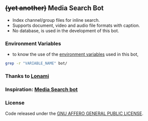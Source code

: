 ## ~~(yet another)~~ Media Search Bot

* Index channel/group files for inline search.
* Supports document, video and audio file formats with caption.
* No database, is used in the development of this bot.

### Environment Variables

- to know the use of the [environment variables](./sample_config.env) used in this bot,
```sh
grep -r "VARIABLE_NAME" bot/
```

### Thanks to [Lonami](https://github.com/Lonami/TelethonianBotExt)

### Inspiration: [Media Search bot](https://github.com/Mahesh0253/Media-Search-bot)

### License
Code released under the [GNU AFFERO GENERAL PUBLIC LICENSE](LICENSE).
